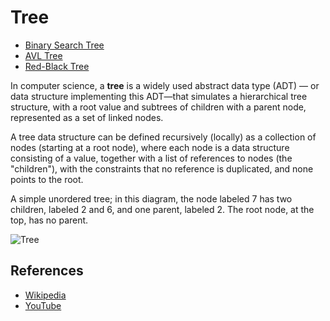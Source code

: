 # Tree

* [Binary Search Tree](binary-search-tree)
* [AVL Tree](avl-tree)
* [Red-Black Tree](red-black-tree)


In computer science, a **tree** is a widely used abstract data 
type (ADT) — or data structure implementing this ADT—that 
simulates a hierarchical tree structure, with a root value 
and subtrees of children with a parent node, represented as 
a set of linked nodes.

A tree data structure can be defined recursively (locally) 
as a collection of nodes (starting at a root node), where 
each node is a data structure consisting of a value, 
together with a list of references to nodes (the "children"), 
with the constraints that no reference is duplicated, and none 
points to the root.

A simple unordered tree; in this diagram, the node labeled 7 has
two children, labeled 2 and 6, and one parent, labeled 2. The
root node, at the top, has no parent.

![Tree](https://upload.wikimedia.org/wikipedia/commons/f/f7/Binary_tree.svg)

## References

- [Wikipedia](https://en.wikipedia.org/wiki/Tree_(data_structure))
- [YouTube](https://www.youtube.com/watch?v=oSWTXtMglKE&list=PLLXdhg_r2hKA7DPDsunoDZ-Z769jWn4R8&index=8)